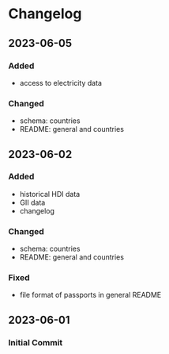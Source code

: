 # Changelog

## 2023-06-05

### Added

- access to electricity data

### Changed

- schema: countries
- README: general and countries

## 2023-06-02

### Added

- historical HDI data
- GII data
- changelog

### Changed

- schema: countries
- README: general and countries

### Fixed

- file format of passports in general README

## 2023-06-01

### Initial Commit